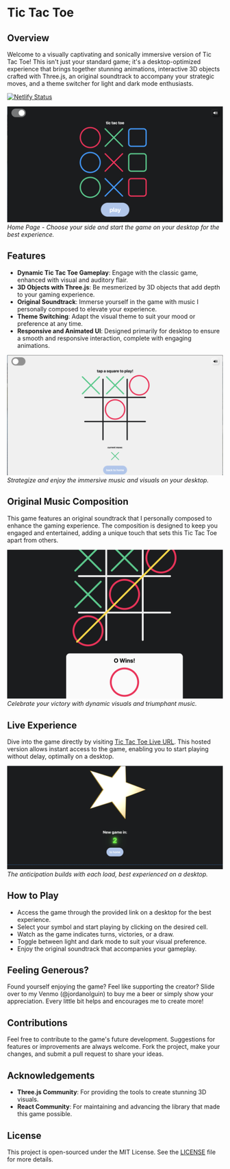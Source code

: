 # Tic Tac Toe

## Overview

Welcome to a visually captivating and sonically immersive version of Tic Tac Toe! This isn't just your standard game; it's a desktop-optimized experience that brings together stunning animations, interactive 3D objects crafted with Three.js, an original soundtrack to accompany your strategic moves, and a theme switcher for light and dark mode enthusiasts.

[![Netlify Status](https://api.netlify.com/api/v1/badges/26cb7dc9-832e-453b-a2e4-0b4f25c5f567/deploy-status)](https://app.netlify.com/sites/tictactoh/deploys)

![Home Page](/client/public/screenshots/hompage.png "Home Page")
_Home Page - Choose your side and start the game on your desktop for the best experience._

## Features

- **Dynamic Tic Tac Toe Gameplay**: Engage with the classic game, enhanced with visual and auditory flair.
- **3D Objects with Three.js**: Be mesmerized by 3D objects that add depth to your gaming experience.
- **Original Soundtrack**: Immerse yourself in the game with music I personally composed to elevate your experience.
- **Theme Switching**: Adapt the visual theme to suit your mood or preference at any time.
- **Responsive and Animated UI**: Designed primarily for desktop to ensure a smooth and responsive interaction, complete with engaging animations.

![Gameplay](/client/public/screenshots/gameplay.png "Gameplay")
_Strategize and enjoy the immersive music and visuals on your desktop._

## Original Music Composition

This game features an original soundtrack that I personally composed to enhance the gaming experience. The composition is designed to keep you engaged and entertained, adding a unique touch that sets this Tic Tac Toe apart from others.

![Winner Screen](/client/public/screenshots/winner.png "Winner Screen")
_Celebrate your victory with dynamic visuals and triumphant music._

## Live Experience

Dive into the game directly by visiting [Tic Tac Toe Live URL](#). This hosted version allows instant access to the game, enabling you to start playing without delay, optimally on a desktop.

![Loading Screen](/client/public/screenshots/loading.png "Loading Screen")
_The anticipation builds with each load, best experienced on a desktop._

## How to Play

- Access the game through the provided link on a desktop for the best experience.
- Select your symbol and start playing by clicking on the desired cell.
- Watch as the game indicates turns, victories, or a draw.
- Toggle between light and dark mode to suit your visual preference.
- Enjoy the original soundtrack that accompanies your gameplay.

## Feeling Generous?

Found yourself enjoying the game? Feel like supporting the creator? Slide over to my Venmo (@jordanolguin) to buy me a beer or simply show your appreciation. Every little bit helps and encourages me to create more!

## Contributions

Feel free to contribute to the game's future development. Suggestions for features or improvements are always welcome. Fork the project, make your changes, and submit a pull request to share your ideas.

## Acknowledgements

- **Three.js Community**: For providing the tools to create stunning 3D visuals.
- **React Community**: For maintaining and advancing the library that made this game possible.

## License

This project is open-sourced under the MIT License. See the [LICENSE](LICENSE) file for more details.
